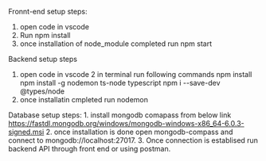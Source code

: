 Fronnt-end setup steps:
1. open code in vscode
2. Run npm install
3. once installation of node_module completed run 
	 npm start


Backend setup steps
 1. open code in vscode
 2 in terminal run following commands
 		npm install
 		npm install -g nodemon ts-node typescript
		npm i --save-dev @types/node
 3. once installatin cmpleted run 
 		nodemon
		
Database setup steps:
	1. install mongodb comapass from below link 
			https://fastdl.mongodb.org/windows/mongodb-windows-x86_64-6.0.3-signed.msi
	2. once installation is done open mongodb-compass and connect to mongodb://localhost:27017.
	3. Once connection is establised run backend API through front end or using postman. 

